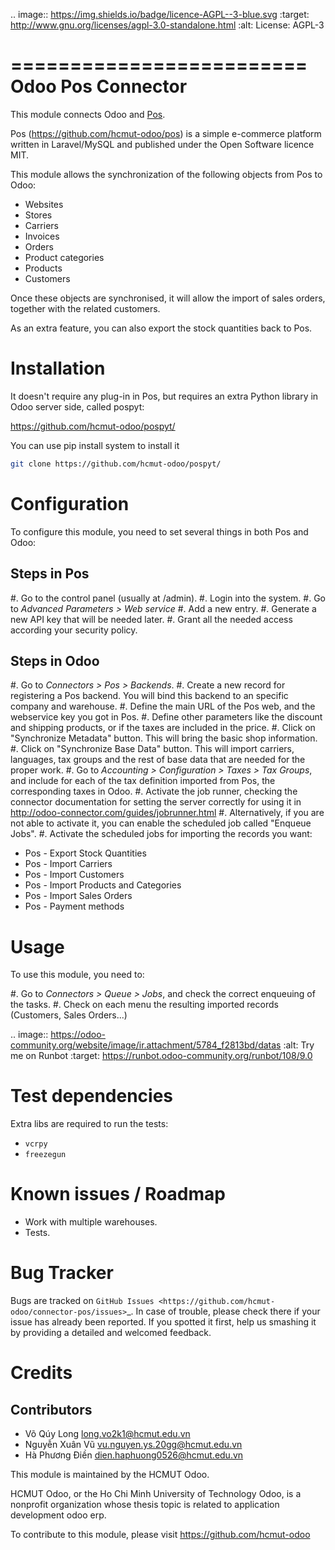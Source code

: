 .. image:: https://img.shields.io/badge/licence-AGPL--3-blue.svg
   :target: http://www.gnu.org/licenses/agpl-3.0-standalone.html
   :alt: License: AGPL-3

=========================
Odoo Pos Connector
=========================

This module connects Odoo and [Pos](https://github.com/hcmut-odoo/pos).

Pos (https://github.com/hcmut-odoo/pos) is a simple e-commerce platform
written in Laravel/MySQL and published under the Open Software licence MIT.

This module allows the synchronization of the following objects from Pos
to Odoo:

* Websites
* Stores
* Carriers
* Invoices
* Orders
* Product categories
* Products
* Customers

Once these objects are synchronised, it will allow the import of sales orders,
together with the related customers.

As an extra feature, you can also export the stock quantities back to
Pos.

Installation
============

It doesn't require any plug-in in Pos, but requires an extra Python
library in Odoo server side, called pospyt:

https://github.com/hcmut-odoo/pospyt/

You can use pip install system to install it

```bash
git clone https://github.com/hcmut-odoo/pospyt/
```

Configuration
=============

To configure this module, you need to set several things in both Pos
and Odoo:

Steps in Pos
-------------------

#. Go to the control panel (usually at <url>/admin).
#. Login into the system.
#. Go to *Advanced Parameters > Web service*
#. Add a new entry.
#. Generate a new API key that will be needed later.
#. Grant all the needed access according your security policy.

Steps in Odoo
-------------

#. Go to *Connectors > Pos > Backends*.
#. Create a new record for registering a Pos backend. You will bind
   this backend to an specific company and warehouse.
#. Define the main URL of the Pos web, and the webservice key you
   got in Pos.
#. Define other parameters like the discount and shipping products, or if the
   taxes are included in the price.
#. Click on "Synchronize Metadata" button. This will bring the basic shop
   information.
#. Click on "Synchronize Base Data" button. This will import carriers,
   languages, tax groups and the rest of base data that are needed for the
   proper work.
#. Go to *Accounting > Configuration > Taxes > Tax Groups*, and include
   for each of the tax definition imported from Pos, the corresponding
   taxes in Odoo.
#. Activate the job runner, checking the connector documentation for setting
   the server correctly for using it in
   http://odoo-connector.com/guides/jobrunner.html
#. Alternatively, if you are not able to activate it, you can enable the
   scheduled job called "Enqueue Jobs".
#. Activate the scheduled jobs for importing the records you want:

  * Pos - Export Stock Quantities
  * Pos - Import Carriers
  * Pos - Import Customers
  * Pos - Import Products and Categories
  * Pos - Import Sales Orders
  * Pos - Payment methods

Usage
=====

To use this module, you need to:

#. Go to *Connectors > Queue > Jobs*, and check the correct enqueuing of
   the tasks.
#. Check on each menu the resulting imported records (Customers, Sales
   Orders...)

.. image:: https://odoo-community.org/website/image/ir.attachment/5784_f2813bd/datas
   :alt: Try me on Runbot
   :target: https://runbot.odoo-community.org/runbot/108/9.0

Test dependencies
=================

Extra libs are required to run the tests:
* ``vcrpy``
* ``freezegun``

Known issues / Roadmap
======================

* Work with multiple warehouses.
* Tests.

Bug Tracker
===========

Bugs are tracked on `GitHub Issues
<https://github.com/hcmut-odoo/connector-pos/issues>`_. In case of trouble, please
check there if your issue has already been reported. If you spotted it first,
help us smashing it by providing a detailed and welcomed feedback.

Credits
=======

Contributors
------------

* Võ Qúy Long <long.vo2k1@hcmut.edu.vn>
* Nguyễn Xuân Vũ <vu.nguyen.ys.20gg@hcmut.edu.vn>
* Hà Phương Điền <dien.haphuong0526@hcmut.edu.vn>

This module is maintained by the HCMUT Odoo.

HCMUT Odoo, or the Ho Chi Minh University of Technology Odoo, is a nonprofit organization whose thesis topic is related to application development odoo erp.

To contribute to this module, please visit https://github.com/hcmut-odoo